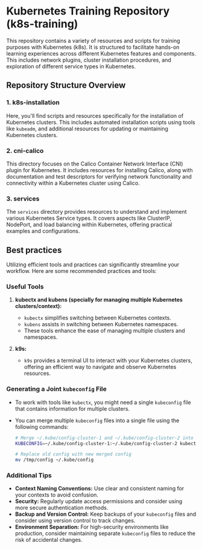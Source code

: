 # Kubernetes Training Repository (k8s-training)

This repository contains a variety of resources and scripts for training purposes with Kubernetes (k8s). It is structured to facilitate hands-on learning experiences across different Kubernetes features and components. This includes network plugins, cluster installation procedures, and exploration of different service types in Kubernetes.

## Repository Structure Overview

### 1. k8s-installation
Here, you'll find scripts and resources specifically for the installation of Kubernetes clusters. This includes automated installation scripts using tools like `kubeadm`, and additional resources for updating or maintaining Kubernetes clusters.

### 2. cni-calico
This directory focuses on the Calico Container Network Interface (CNI) plugin for Kubernetes. It includes resources for installing Calico, along with documentation and test descriptors for verifying network functionality and connectivity within a Kubernetes cluster using Calico.

### 3. services
The `services` directory provides resources to understand and implement various Kubernetes Service types. It covers aspects like ClusterIP, NodePort, and load balancing within Kubernetes, offering practical examples and configurations.

## Best practices

Utilizing efficient tools and practices can significantly streamline your workflow. Here are some recommended practices and tools:

### Useful Tools
1. **kubectx and kubens (specially for managing multiple Kubernetes clusters/context):** 
   - `kubectx` simplifies switching between Kubernetes contexts. 
   - `kubens` assists in switching between Kubernetes namespaces.
   - These tools enhance the ease of managing multiple clusters and namespaces.

2. **k9s:**
   - `k9s` provides a terminal UI to interact with your Kubernetes clusters, offering an efficient way to navigate and observe Kubernetes resources.

### Generating a Joint `kubeconfig` File
- To work with tools like `kubectx`, you might need a single `kubeconfig` file that contains information for multiple clusters.
- You can merge multiple `kubeconfig` files into a single file using the following commands:

   ```bash
   # Merge ~/.kube/config-cluster-1 and ~/.kube/config-cluster-2 into new config /tmp/config
   KUBECONFIG=~/.kube/config-cluster-1:~/.kube/config-cluster-2 kubectl config view --flatten > /tmp/config

   # Replace old config with new merged config
   mv /tmp/config ~/.kube/config
   ```

### Additional Tips
- **Context Naming Conventions:** Use clear and consistent naming for your contexts to avoid confusion.
- **Security:** Regularly update access permissions and consider using more secure authentication methods.
- **Backup and Version Control:** Keep backups of your `kubeconfig` files and consider using version control to track changes.
- **Environment Separation:** For high-security environments like production, consider maintaining separate `kubeconfig` files to reduce the risk of accidental changes.
